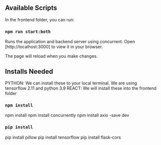 ## Available Scripts
In the frontend folder, you can run:

### `npm run start:both`
Runs the application and backend server using concurrent.
Open [http://localhost:3000] to view it in your browser.

The page will reload when you make changes.

## Installs Needed
PYTHON: We can install these to your local terminal. We are using tensorflow 2.11 and python 3.9
REACT: We will install these into the frontend folder

### `npm install`
npm install
npm install concurrently
npm install axio -save dev

### `pip install`
pip install pillow
pip install tensorflow
pip install flask-cors